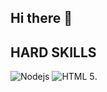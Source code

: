 ## Hi there 👋
## HARD SKILLS
![Nodejs](https://img.shields.io/badge/Node.js-43853D?style=for-the-badge&logo=node.js&logoColor=black)
![HTML 5](https://img.shields.io/badge/HTML5-E34F26?style=for-the-badge&logo=html5&logoColor=white).


